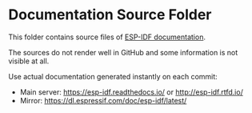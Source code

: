 # Documentation Source Folder

This folder contains source files of [ESP-IDF documentation](https://esp-idf.readthedocs.io/).

The sources do not render well in GitHub and some information is not visible at all.

Use actual documentation generated instantly on each commit:

* Main server: https://esp-idf.readthedocs.io/ or http://esp-idf.rtfd.io/
* Mirror: https://dl.espressif.com/doc/esp-idf/latest/

